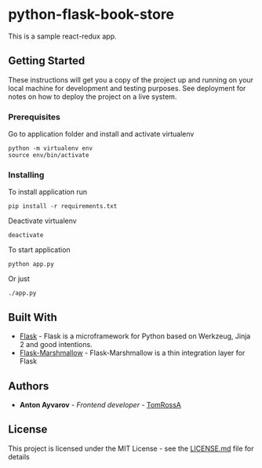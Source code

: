 # python-flask-book-store

This is a sample react-redux app.

## Getting Started

These instructions will get you a copy of the project up and running on your local machine for development and testing purposes. See deployment for notes on how to deploy the project on a live system.

### Prerequisites

Go to application folder and install and activate virtualenv

```
python -m virtualenv env
source env/bin/activate
```

### Installing

To install application run

```
pip install -r requirements.txt
```

Deactivate virtualenv

```
deactivate
```

To start application

```
python app.py
```

Or just

```
./app.py
```

## Built With

* [Flask](http://flask.pocoo.org) - Flask is a microframework for Python based on Werkzeug, Jinja 2 and good intentions.
* [Flask-Marshmallow](https://flask-marshmallow.readthedocs.io/en/latest/) - Flask-Marshmallow is a thin integration layer for Flask

## Authors

* **Anton Ayvarov** - *Frontend developer* - [TomRossA](https://github.com/TomRossA)

## License

This project is licensed under the MIT License - see the [LICENSE.md](LICENSE.md) file for details